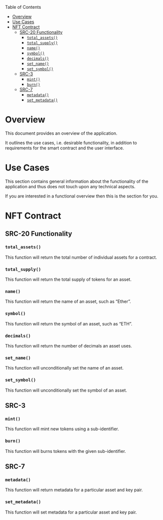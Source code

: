 Table of Contents
- [Overview](#overview)
- [Use Cases](#use-cases)
- [NFT Contract](#nft-contract)
  - [SRC-20 Functionality](#src-20-functionality)
    - [`total_assets()`](#total_assets)
    - [`total_supply()`](#total_supply)
    - [`name()`](#name)
    - [`symbol()`](#symbol)
    - [`decimals()`](#decimals)
    - [`set_name()`](#set_name)
    - [`set_symbol()`](#set_symbol)
  - [SRC-3](#src-3)
    - [`mint()`](#mint)
    - [`burn()`](#burn)
  - [SRC-7](#src-7)
    - [`metadata()`](#metadata)
    - [`set_metadata()`](#set_metadata)

# Overview

This document provides an overview of the application.

It outlines the use cases, i.e. desirable functionality, in addition to requirements for the smart contract and the user interface.

# Use Cases

This section contains general information about the functionality of the application and thus does not touch upon any technical aspects.

If you are interested in a functional overview then this is the section for you.

# NFT Contract

## SRC-20 Functionality

### `total_assets()`

This function will return the total number of individual assets for a contract.

### `total_supply()`

This function will return the total supply of tokens for an asset.

### `name()`

This function will return the name of an asset, such as “Ether”.

### `symbol()`

This function will return the symbol of an asset, such as “ETH”.

### `decimals()`

This function will return the number of decimals an asset uses.

### `set_name()`

This function will unconditionally set the name of an asset.

### `set_symbol()`

This function will unconditionally set the symbol of an asset.

## SRC-3

### `mint()`

This function will mint new tokens using a sub-identifier.

### `burn()`

This function will burns tokens with the given sub-identifier.

## SRC-7

### `metadata()`

This function will return metadata for a particular asset and key pair.

### `set_metadata()`

This function will set metadata for a particular asset and key pair.
